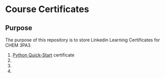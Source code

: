 # Course Certificates

## Purpose

The purpose of this repository is to store Linkedin Learning Certificates for CHEM 3PA3

1. [Python Quick-Start](https://github.com/kirstenentz/Course-Certificates/blob/main/Uploads/CertificateOfCompletion_Python%20Quick%20Start.pdf) certificate 
2.
3.
4. 
